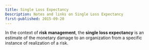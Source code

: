 ```yaml
---
title: Single Loss Expectancy
Description: Notes and links on Single Loss Expectancy
first-published: 2015-09-20
---
```


In the context of **risk management**, the **single loss expectancy** is an 
estimate of the monetary damage to an organization from a specific instance of 
realization of a risk. 
